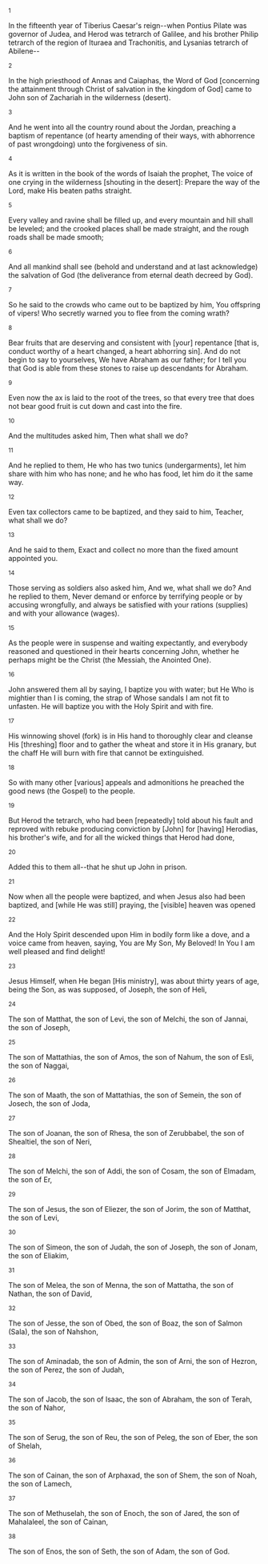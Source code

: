 <sup>1</sup> 

In the fifteenth year of Tiberius Caesar's reign--when Pontius Pilate was governor of Judea, and Herod was tetrarch of Galilee, and his brother Philip tetrarch of the region of Ituraea and Trachonitis, and Lysanias tetrarch of Abilene-- 

<sup>2</sup> 

In the high priesthood of Annas and Caiaphas, the Word of God [concerning the attainment through Christ of salvation in the kingdom of God] came to John son of Zachariah in the wilderness (desert). 

<sup>3</sup> 

And he went into all the country round about the Jordan, preaching a baptism of repentance (of hearty amending of their ways, with abhorrence of past wrongdoing) unto the forgiveness of sin. 

<sup>4</sup> 

As it is written in the book of the words of Isaiah the prophet, The voice of one crying in the wilderness [shouting in the desert]: Prepare the way of the Lord, make His beaten paths straight. 

<sup>5</sup> 

Every valley and ravine shall be filled up, and every mountain and hill shall be leveled; and the crooked places shall be made straight, and the rough roads shall be made smooth; 

<sup>6</sup> 

And all mankind shall see (behold and understand and at last acknowledge) the salvation of God (the deliverance from eternal death decreed by God). 

<sup>7</sup> 

So he said to the crowds who came out to be baptized by him, You offspring of vipers! Who secretly warned you to flee from the coming wrath? 

<sup>8</sup> 

Bear fruits that are deserving and consistent with [your] repentance [that is, conduct worthy of a heart changed, a heart abhorring sin]. And do not begin to say to yourselves, We have Abraham as our father; for I tell you that God is able from these stones to raise up descendants for Abraham. 

<sup>9</sup> 

Even now the ax is laid to the root of the trees, so that every tree that does not bear good fruit is cut down and cast into the fire. 

<sup>10</sup> 

And the multitudes asked him, Then what shall we do? 

<sup>11</sup> 

And he replied to them, He who has two tunics (undergarments), let him share with him who has none; and he who has food, let him do it the same way. 

<sup>12</sup> 

Even tax collectors came to be baptized, and they said to him, Teacher, what shall we do? 

<sup>13</sup> 

And he said to them, Exact and collect no more than the fixed amount appointed you. 

<sup>14</sup> 

Those serving as soldiers also asked him, And we, what shall we do? And he replied to them, Never demand or enforce by terrifying people or by accusing wrongfully, and always be satisfied with your rations (supplies) and with your allowance (wages). 

<sup>15</sup> 

As the people were in suspense and waiting expectantly, and everybody reasoned and questioned in their hearts concerning John, whether he perhaps might be the Christ (the Messiah, the Anointed One). 

<sup>16</sup> 

John answered them all by saying, I baptize you with water; but He Who is mightier than I is coming, the strap of Whose sandals I am not fit to unfasten. He will baptize you with the Holy Spirit and with fire. 

<sup>17</sup> 

His winnowing shovel (fork) is in His hand to thoroughly clear and cleanse His [threshing] floor and to gather the wheat and store it in His granary, but the chaff He will burn with fire that cannot be extinguished. 

<sup>18</sup> 

So with many other [various] appeals and admonitions he preached the good news (the Gospel) to the people. 

<sup>19</sup> 

But Herod the tetrarch, who had been [repeatedly] told about his fault and reproved with rebuke producing conviction by [John] for [having] Herodias, his brother's wife, and for all the wicked things that Herod had done, 

<sup>20</sup> 

Added this to them all--that he shut up John in prison. 

<sup>21</sup> 

Now when all the people were baptized, and when Jesus also had been baptized, and [while He was still] praying, the [visible] heaven was opened 

<sup>22</sup> 

And the Holy Spirit descended upon Him in bodily form like a dove, and a voice came from heaven, saying, You are My Son, My Beloved! In You I am well pleased and find delight! 

<sup>23</sup> 

Jesus Himself, when He began [His ministry], was about thirty years of age, being the Son, as was supposed, of Joseph, the son of Heli, 

<sup>24</sup> 

The son of Matthat, the son of Levi, the son of Melchi, the son of Jannai, the son of Joseph, 

<sup>25</sup> 

The son of Mattathias, the son of Amos, the son of Nahum, the son of Esli, the son of Naggai, 

<sup>26</sup> 

The son of Maath, the son of Mattathias, the son of Semein, the son of Josech, the son of Joda, 

<sup>27</sup> 

The son of Joanan, the son of Rhesa, the son of Zerubbabel, the son of Shealtiel, the son of Neri, 

<sup>28</sup> 

The son of Melchi, the son of Addi, the son of Cosam, the son of Elmadam, the son of Er, 

<sup>29</sup> 

The son of Jesus, the son of Eliezer, the son of Jorim, the son of Matthat, the son of Levi, 

<sup>30</sup> 

The son of Simeon, the son of Judah, the son of Joseph, the son of Jonam, the son of Eliakim, 

<sup>31</sup> 

The son of Melea, the son of Menna, the son of Mattatha, the son of Nathan, the son of David, 

<sup>32</sup> 

The son of Jesse, the son of Obed, the son of Boaz, the son of Salmon (Sala), the son of Nahshon, 

<sup>33</sup> 

The son of Aminadab, the son of Admin, the son of Arni, the son of Hezron, the son of Perez, the son of Judah, 

<sup>34</sup> 

The son of Jacob, the son of Isaac, the son of Abraham, the son of Terah, the son of Nahor, 

<sup>35</sup> 

The son of Serug, the son of Reu, the son of Peleg, the son of Eber, the son of Shelah, 

<sup>36</sup> 

The son of Cainan, the son of Arphaxad, the son of Shem, the son of Noah, the son of Lamech, 

<sup>37</sup> 

The son of Methuselah, the son of Enoch, the son of Jared, the son of Mahalaleel, the son of Cainan, 

<sup>38</sup> 

The son of Enos, the son of Seth, the son of Adam, the son of God.